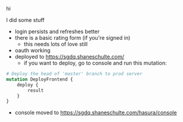 hi

I did some stuff

-   login persists and refreshes better
-   there is a basic rating form (if you're signed in)
    -   this needs lots of love still
-   oauth working
-   deployed to https://sgdq.shaneschulte.com/
    -   if you want to deploy, go to console and run this mutation:

```graphql
# Deploy the head of 'master' branch to prod server
mutation DeployFrontend {
    deploy {
        result
    }
}
```

-   console moved to https://sgdq.shaneschulte.com/hasura/console
